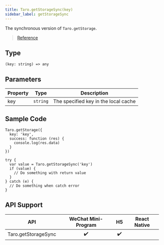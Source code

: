```yaml
---
title: Taro.getStorageSync(key)
sidebar_label: getStorageSync
---
```


The synchronous version of `Taro.getStorage`.

> [Reference](https://developers.weixin.qq.com/miniprogram/dev/api/storage/wx.getStorageSync.html)

## Type

```tsx
(key: string) => any
```

## Parameters

<table>
  <thead>
    <tr>
      <th>Property</th>
      <th>Type</th>
      <th>Description</th>
    </tr>
  </thead>
  <tbody>
    <tr>
      <td>key</td>
      <td><code>string</code></td>
      <td>The specified key in the local cache</td>
    </tr>
  </tbody>
</table>

## Sample Code

```tsx
Taro.getStorage({
  key: 'key',
  success: function (res) {
    console.log(res.data)
  }
})
```

```tsx
try {
  var value = Taro.getStorageSync('key')
  if (value) {
    // Do something with return value
  }
} catch (e) {
  // Do something when catch error
}
```

## API Support

|         API         | WeChat Mini-Program | H5 | React Native |
|:-------------------:|:-------------------:|:--:|:------------:|
| Taro.getStorageSync |         ✔️          | ✔️ |              |
